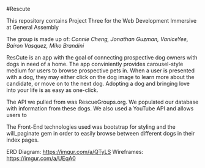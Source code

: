 #Rescute

This repository contains Project Three for the Web Development Immersive at General Assembly 

The group is made up of: *Connie Cheng, Jonathan Guzman, VaniceYee, Bairon Vasquez, Miko Brandini*

ResCute is an app with the goal of connecting prospective dog owners with dogs in need of a home. 
The app conviniently provides carousel-style medium for users to browse prospective pets in. When a user is 
presented with a dog, they may either click on the dog image to learn more about the candidate, or move on 
to the next dog. Adopting a dog and bringing love into your life is as easy as one-click. 

The API we pulled from was RescueGroups.org. We populated our database with information from these dogs.
We also used a YouTube API and allows users to 

The Front-End technologies used was bootstrap for styling and the will_paginate gem in order to easily browse
between different dogs in their index pages.

ERD Diagram: https://imgur.com/a/QTyLS
Wireframes: https://imgur.com/a/UEqA0
